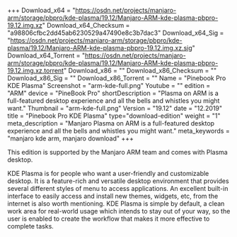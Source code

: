 +++
Download_x64 = "https://osdn.net/projects/manjaro-arm/storage/pbpro/kde-plasma/19.12/Manjaro-ARM-kde-plasma-pbpro-19.12.img.xz"
Download_x64_Checksum = "a98806cfbc2dd45ab6230529a47490e8c3b7dac3"
Download_x64_Sig = "https://osdn.net/projects/manjaro-arm/storage/pbpro/kde-plasma/19.12/Manjaro-ARM-kde-plasma-pbpro-19.12.img.xz.sig"
Download_x64_Torrent = "https://osdn.net/projects/manjaro-arm/storage/pbpro/kde-plasma/19.12/Manjaro-ARM-kde-plasma-pbpro-19.12.img.xz.torrent"
Download_x86 = ""
Download_x86_Checksum = ""
Download_x86_Sig = ""
Download_x86_Torrent = ""
Name = "Pinebook Pro KDE Plasma"
Screenshot = "arm-kde-full.png"
Youtube = ""
edition = "ARM"
device = "PineBook Pro"
shortDescription = "Plasma on ARM is a full-featured desktop experience and all the bells and whistles you might want."
Thumbnail = "arm-kde-full.png"
Version = "19.12"
date = "12.2019"
title = "Pinebook Pro KDE Plasma"
type="download-edition"
weight = "1"
meta_description = "Manjaro Plasma on ARM is a full-featured desktop experience and all the bells and whistles you might want."
meta_keywords = "manjaro kde arm, manjaro download"
+++

This edition is supported by the Manjaro ARM team and comes with Plasma desktop.

KDE Plasma is for people who want a user-friendly and customizable desktop. It is a feature-rich and versatile desktop environment that provides several different styles of menu to access applications. An excellent built-in interface to easily access and install new themes, widgets, etc, from the internet is also worth mentioning. KDE Plasma is simple by default, a clean work area for real-world usage which intends to stay out of your way, so the user is enabled to create the workflow that makes it more effective to complete tasks.
